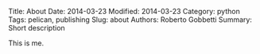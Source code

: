 Title: About
Date: 2014-03-23
Modified: 2014-03-23
Category: python
Tags: pelican, publishing
Slug: about
Authors: Roberto Gobbetti
Summary: Short description


This is me.